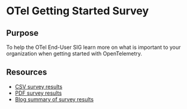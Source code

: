 # OTel Getting Started Survey

## Purpose

To help the OTel End-User SIG learn more on what is important to your organization when getting started with OpenTelemetry.

## Resources

* [CSV survey results](/end-user-surveys/getting-started/otel-getting-started-survey.csv)
* [PDF survey results](/end-user-surveys/getting-started/otel-getting-started-survey.pdf)
* [Blog summary of survey results](https://opentelemetry.io/blog/2024/otel-get-started-survey/)
